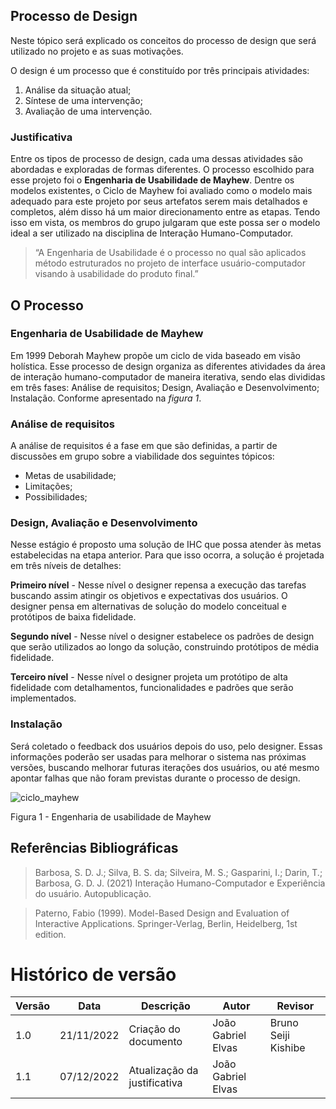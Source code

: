 ## Processo de Design

Neste tópico será explicado os conceitos do processo de design que será utilizado no projeto e as suas motivações.

O design é um processo que é constituído por três principais atividades:

1. Análise da situação atual;
2. Síntese de uma intervenção;
3. Avaliação de uma intervenção.

### Justificativa

Entre os tipos de processo de design, cada uma dessas atividades são abordadas e exploradas de formas diferentes. O processo escolhido para esse projeto foi o **Engenharia de Usabilidade de Mayhew**. Dentre os modelos existentes, o Ciclo de Mayhew foi avaliado como o modelo mais adequado para este projeto por seus artefatos serem mais detalhados e completos, além disso há um maior direcionamento entre as etapas. Tendo isso em vista, os membros do grupo julgaram que este possa ser o modelo ideal a ser utilizado na disciplina de Interação Humano-Computador. 

<blockquote>
“A Engenharia de Usabilidade é o processo no qual são aplicados método estruturados no projeto de interface usuário-computador visando à usabilidade do produto final.”
</blockquote>

## O Processo

### Engenharia de Usabilidade de Mayhew

Em 1999 Deborah Mayhew propõe um ciclo de vida baseado em visão holística.
Esse processo de design organiza as diferentes atividades da área de interação humano-computador de maneira iterativa, sendo elas divididas em três fases: Análise de requisitos; Design, Avaliação e Desenvolvimento; Instalação. Conforme apresentado na _figura 1_.

### Análise de requisitos

A análise de requisitos é a fase em que são definidas, a partir de discussões em grupo sobre a viabilidade dos seguintes tópicos:<br/>

- Metas de usabilidade;<br/>
- Limitações;<br/>
- Possibilidades;<br/>

### Design, Avaliação e Desenvolvimento

Nesse estágio é proposto uma solução de IHC que possa atender às metas estabelecidas na etapa anterior. Para que isso ocorra, a solução é projetada em três níveis de detalhes:

**Primeiro nível** - Nesse nível o designer repensa a execução das tarefas buscando assim atingir os objetivos e expectativas dos usuários. O designer pensa em alternativas de solução do modelo conceitual e protótipos de baixa fidelidade.

**Segundo nível** - Nesse nível o designer estabelece os padrões de design que serão utilizados ao longo da solução, construindo protótipos de média fidelidade.

**Terceiro nível** - Nesse nível o designer projeta um protótipo de alta fidelidade com detalhamentos, funcionalidades e padrões que serão implementados.

### Instalação

Será coletado o feedback dos usuários depois do uso, pelo designer. Essas informações poderão ser usadas para melhorar o sistema nas próximas versões, buscando melhorar futuras iterações dos usuários, ou até mesmo apontar falhas que não foram previstas durante o processo de design.

![ciclo_mayhew](https://user-images.githubusercontent.com/64036847/178362196-30461bb1-4071-4f60-87de-070bea0bc6d0.png)

Figura 1 - Engenharia de usabilidade de Mayhew

## Referências Bibliográficas

> Barbosa, S. D. J.; Silva, B. S. da; Silveira, M. S.; Gasparini, I.; Darin, T.; Barbosa, G. D. J. (2021) Interação Humano-Computador e Experiência do usuário. Autopublicação.

> Paterno, Fabio (1999). Model-Based Design and Evaluation of Interactive Applications. Springer-Verlag, Berlin, Heidelberg, 1st edition.

# Histórico de versão

| Versão | Data       | Descrição                    | Autor              | Revisor             |
| ------ | ---------- | ---------------------------- | ------------------ | ------------------- |
| 1.0    | 21/11/2022 | Criação do documento         | João Gabriel Elvas | Bruno Seiji Kishibe |
| 1.1    | 07/12/2022 | Atualização da justificativa | João Gabriel Elvas |                     |
